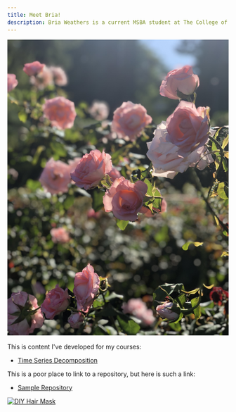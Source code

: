 ```yaml
---
title: Meet Bria!
description: Bria Weathers is a current MSBA student at The College of William & Mary. Bria loves learning new things and overcoming challenges. After several years in the IT work force, she decided to further her career and knowledge in Data Science. Bria also loves to kick back and relax by spending time with her family and friends, working out or hiking with her fiancé, trying new foods and cocktails, traveling, and expressing her artistic side by creating unique make-up and hair looks.
---
```


![My Picture](/pics/rosegarden.jpg)

This is content I've developed for my courses:

- [Time Series Decomposition](/timeseries/index.md)

This is a poor place to link to a repository, but here is such a link:
- [Sample Repository](https://github.com/shehergit/sample)

[![DIY Hair Mask](https://img.youtube.com/vi/vaatGxTaz8c/0.jpg)](http://www.youtube.com/watch?v=vaatGxTaz8c)
